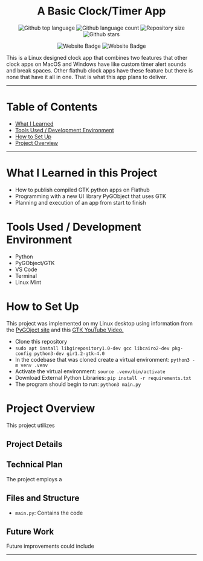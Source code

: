 
<h1 align="center">A Basic Clock/Timer App</h1>

<p align="center">
  <img alt="Github top language" src="https://img.shields.io/github/languages/top/mitchellkolb/clock-timer?color=3776AB">

  <img alt="Github language count" src="https://img.shields.io/github/languages/count/mitchellkolb/clock-timer?color=3776AB">

  <img alt="Repository size" src="https://img.shields.io/github/repo-size/mitchellkolb/clock-timer?color=3776AB">

  <img alt="Github stars" src="https://img.shields.io/github/stars/mitchellkolb/clock-timer?color=3776AB" />
</p>

<p align="center">
<img
    src="https://img.shields.io/badge/Python-3776AB?style=for-the-badge&logo=Python&logoColor=white"
    alt="Website Badge" />
<img
    src="https://img.shields.io/badge/Windows-0078D6?style=for-the-badge&logo=Windows 10&logoColor=white"
    alt="Website Badge" />
</p>

This is a Linux designed clock app that combines two features that other clock apps on MacOS and Windows have like custom timer alert sounds and break spaces. Other flathub clock apps have these feature but there is none that have it all in one. That is what this app plans to deliver.

---


# Table of Contents
- [What I Learned](#what-i-learned-in-this-project)
- [Tools Used / Development Environment](#tools-used--development-environment)
- [How to Set Up](#how-to-set-up)
- [Project Overview](#project-overview)


---

# What I Learned in this Project
- How to publish compiled GTK python apps on Flathub
- Programming with a new UI library PyGObject that uses GTK
- Planning and execution of an app from start to finish



# Tools Used / Development Environment
- Python
- PyGObject/GTK
- VS Code
- Terminal
- Linux Mint







# How to Set Up
This project was implemented on my Linux desktop using information from the [PyGOject site](https://pygobject.gnome.org/getting_started.html#ubuntu-getting-started) and this [GTK YouTube Video.](https://youtu.be/Yu2EBmeCpJw?si=1T4h0TMkTJBPFGvC)
- Clone this repository 
- `sudo apt install libgirepository1.0-dev gcc libcairo2-dev pkg-config python3-dev gir1.2-gtk-4.0`
- In the codebase that was cloned create a virtual environment: `python3 -m venv .venv`
- Activate the virtual environment: `source .venv/bin/activate`
- Download External Python Libraries: `pip install -r requirements.txt`
- The program should begin to run: `python3 main.py`






# Project Overview
This project utilizes 



## Project Details


## Technical Plan
The project employs a 


## Files and Structure
- `main.py`: Contains the code


## Future Work
Future improvements could include






--- 
